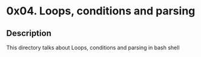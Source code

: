 # 0x04. Loops, conditions and parsing

## Description

This directory talks about Loops, conditions and parsing in bash shell
